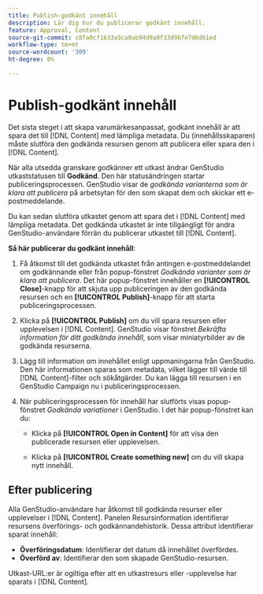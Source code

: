 ```yaml
---
title: Publish-godkänt innehåll
description: Lär dig hur du publicerar godkänt innehåll.
feature: Approval, Content
source-git-commit: c8fa0cf1633a5ca0ab94d9a0f33d9b7e7d6d61ed
workflow-type: tm+mt
source-wordcount: '309'
ht-degree: 0%

---
```



# Publish-godkänt innehåll

Det sista steget i att skapa varumärkesanpassat, godkänt innehåll är att spara det till [!DNL Content] med lämpliga metadata. Du (innehållsskaparen) måste slutföra den godkända resursen genom att publicera eller spara den i [!DNL Content].

När alla utsedda granskare godkänner ett utkast ändrar GenStudio utkaststatusen till **Godkänd**. Den här statusändringen startar publiceringsprocessen.  GenStudio visar de _godkända varianterna som är klara att publicera_ på arbetsytan för den som skapat dem och skickar ett e-postmeddelande.

Du kan sedan slutföra utkastet genom att spara det i [!DNL Content] med lämpliga metadata. Det godkända utkastet är inte tillgängligt för andra GenStudio-användare förrän du publicerar utkastet till [!DNL Content].

**Så här publicerar du godkänt innehåll**:

1. Få åtkomst till det godkända utkastet från antingen e-postmeddelandet om godkännande eller från popup-fönstret _Godkända varianter som är klara att publicera_. Det här popup-fönstret innehåller en **[!UICONTROL Close]**-knapp för att skjuta upp publiceringen av den godkända resursen och en **[!UICONTROL Publish]**-knapp för att starta publiceringsprocessen.

1. Klicka på **[!UICONTROL Publish]** om du vill spara resursen eller upplevelsen i [!DNL Content]. GenStudio visar fönstret _Bekräfta information för ditt godkända innehåll_, som visar miniatyrbilder av de godkända resurserna.

1. Lägg till information om innehållet enligt uppmaningarna från GenStudio. Den här informationen sparas som metadata, vilket lägger till värde till [!DNL Content]-filter och sökåtgärder. Du kan lägga till resursen i en GenStudio Campaign nu i publiceringsprocessen.

1. När publiceringsprocessen för innehåll har slutförts visas popup-fönstret _Godkända variationer_ i GenStudio. I det här popup-fönstret kan du:

   * Klicka på **[!UICONTROL Open in Content]** för att visa den publicerade resursen eller upplevelsen.

   * Klicka på **[!UICONTROL Create something new]** om du vill skapa nytt innehåll.

## Efter publicering

Alla GenStudio-användare har åtkomst till godkända resurser eller upplevelser i [!DNL Content]. Panelen Resursinformation identifierar resursens överförings- och godkännandehistorik. Dessa attribut identifierar sparat innehåll:

* **Överföringsdatum**: Identifierar det datum då innehållet överfördes.
* **Överförd av**: Identifierar den som skapade GenStudio-resursen.

Utkast-URL:er är ogiltiga efter att en utkastresurs eller -upplevelse har sparats i [!DNL Content].

